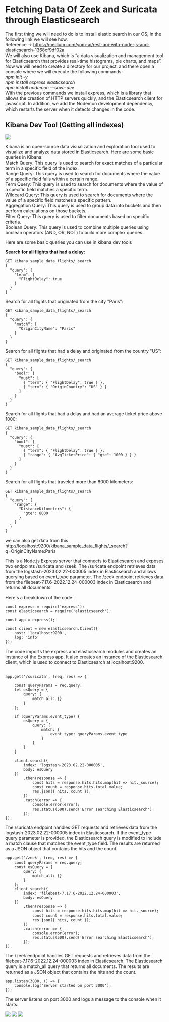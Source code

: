 # Fetching Data Of Zeek and Suricata through Elasticsearch


The first thing we will need to do is to install elastic search in our OS, in the following link we will see how. <br>
Reference → https://medium.com/yom-ai/rest-api-with-node-js-and-elasticsearch-1368cf9df02a <br>
We will also use Kibana, which is “a data visualization and management tool for Elasticsearch that provides real-time histograms, pie charts, and maps”.<br> 
Now we will need to create a directory for our project, and there open a console where we will execute the following commands:<br>
<i>npm init -y</i><br>
  <i>npm install express elasticsearch</i><br>
<i>npm install nodemon —save-dev</i><br>
With the previous commands we install express, which is a library that allows the creation of HTTP servers quickly, and the Elasticsearch client for javascript. In addition, we add the Nodemon development dependency, which restarts the server when it detects changes in the code.<br>

## Kibana Dev Tool (Getting all indexes)
<image src="https://user-images.githubusercontent.com/58034394/225710644-f2294bd4-49cd-454e-af0c-a34f6c3f79de.png"/>

Kibana is an open-source data visualization and exploration tool used to visualize and analyze data stored in Elasticsearch. Here are some basic queries in Kibana:<br>
        Match Query: This query is used to search for exact matches of a particular term in a specific field of the index.<br>
        Range Query: This query is used to search for documents where the value of a specific field falls within a certain range.<br>
        Term Query: This query is used to search for documents where the value of a specific field matches a specific term.<br>
        Wildcard Query: This query is used to search for documents where the value of a specific field matches a specific pattern.<br>
        Aggregation Query: This query is used to group data into buckets and then perform calculations on those buckets.<br>
        Filter Query: This query is used to filter documents based on specific criteria.<br>
        Boolean Query: This query is used to combine multiple queries using boolean operators (AND, OR, NOT) to build more complex queries.<br>

Here are some basic queries you can use in kibana dev tools

**Search for all flights that had a delay:**<br>
```
GET kibana_sample_data_flights/_search
{
  "query": {
    "term": {
      "FlightDelay": true
    }
  }
}
```
Search for all flights that originated from the city "Paris":<br>
```
GET kibana_sample_data_flights/_search
{
  "query": {
    "match": {
      "OriginCityName": "Paris"
    }
  }
}
```
Search for all flights that had a delay and originated from the country "US":<br>
```
GET kibana_sample_data_flights/_search
{
  "query": {
    "bool": {
      "must": [
        { "term": { "FlightDelay": true } },
        { "term": { "OriginCountry": "US" } }
      ]
    }
  }
}
```
Search for all flights that had a delay and had an average ticket price above 1000:<br>
```
GET kibana_sample_data_flights/_search
{
  "query": {
    "bool": {
      "must": [
        { "term": { "FlightDelay": true } },
        { "range": { "AvgTicketPrice": { "gte": 1000 } } }
      ]
    }
  }
}
```

Search for all flights that traveled more than 8000 kilometers:<br>
```
GET kibana_sample_data_flights/_search
{
  "query": {
    "range": {
      "DistanceKilometers": {
        "gte": 8000
      }
    }
  }
}
```

we can also get data from this<br>
http://localhost:9200/kibana_sample_data_flights/_search?q=OriginCityName:Paris<br>

This is a Node.js Express server that connects to Elasticsearch and exposes two endpoints /suricata and /zeek. The /suricata endpoint retrieves data from the logstash-2023.02.22-000005 index in Elasticsearch and allows querying based on event_type parameter. The /zeek endpoint retrieves data from the filebeat-7.17.6-2022.12.24-000003 index in Elasticsearch and returns all documents.<br>

Here's a breakdown of the code:<br>
```
const express = require('express');
const elasticsearch = require('elasticsearch');

const app = express();

const client = new elasticsearch.Client({
    host: 'localhost:9200',
    log: 'info'
});
```
The code imports the express and elasticsearch modules and creates an instance of the Express app. It also creates an instance of the Elasticsearch client, which is used to connect to Elasticsearch at localhost:9200.<br>
<br/>
```
app.get('/suricata', (req, res) => {

    const queryParams = req.query;
    let esQuery = {
        query: {
            match_all: {}
        }
    };
    
    if (queryParams.event_type) {
        esQuery = {
            query: {
                match: {
                    event_type: queryParams.event_type
                }
            }
        }
    }
    
    client.search({
        index: 'logstash-2023.02.22-000005',
        body: esQuery
    })
        .then(response => {
            const hits = response.hits.hits.map(hit => hit._source);
            const count = response.hits.total.value;
            res.json({ hits, count });
        })
        .catch(error => {
            console.error(error);
            res.status(500).send('Error searching Elasticsearch');
        });
});
```
The /suricata endpoint handles GET requests and retrieves data from the logstash-2023.02.22-000005 index in Elasticsearch. If the event_type query parameter is provided, the Elasticsearch query is modified to include a match clause that matches the event_type field. The results are returned as a JSON object that contains the hits and the count.<br>
```
app.get('/zeek', (req, res) => {
    const queryParams = req.query;
    const esQuery = {
        query: {
            match_all: {}
        }
    };
    client.search({
        index: 'filebeat-7.17.6-2022.12.24-000003',
        body: esQuery
    })
        .then(response => {
            const hits = response.hits.hits.map(hit => hit._source);
            const count = response.hits.total.value;
            res.json({ hits, count });
        })
        .catch(error => {
            console.error(error);
            res.status(500).send('Error searching Elasticsearch');
        });
});
```

The /zeek endpoint handles GET requests and retrieves data from the filebeat-7.17.6-2022.12.24-000003 index in Elasticsearch. The Elasticsearch query is a match_all query that returns all documents. The results are returned as a JSON object that contains the hits and the count.<br>
```
app.listen(3000, () => {
    console.log('Server started on port 3000');
});
```
The server listens on port 3000 and logs a message to the console when it starts.

<img src="https://user-images.githubusercontent.com/58034394/225714603-bb872b5c-c808-4d51-8814-88b7067fb33b.png" />

<img src="https://user-images.githubusercontent.com/58034394/225715334-9569dd46-9320-4b88-85e7-3c2ec1b96d87.png"/>

<img src="https://user-images.githubusercontent.com/58034394/225715897-a632b611-ba34-4adc-9693-1d66eb6e4631.png"/>
